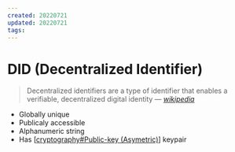 ```yaml
---
created: 20220721
updated: 20220721
tags:
---
```


# DID (Decentralized Identifier)

> Decentralized identifiers are a type of identifier that enables a verifiable, decentralized digital identity
> &mdash; <cite>[wikipedia][1]</cite>

- Globally unique
- Publicaly accessible
- Alphanumeric string
- Has [[cryptography#Public-key (Asymetric)]] keypair

[1]: https://en.wikipedia.org/wiki/Decentralized_identifier

[//begin]: # "Autogenerated link references for markdown compatibility"
[cryptography#Public-key (Asymetric)]: cryptography "Cryptography"
[//end]: # "Autogenerated link references"
